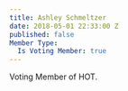 ```yaml
---
title: Ashley Schmeltzer
date: 2018-05-01 22:33:00 Z
published: false
Member Type:
  Is Voting Member: true
---
```


Voting Member of HOT.